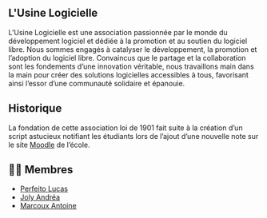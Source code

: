 ## L'Usine Logicielle

L’Usine Logicielle est une association passionnée par le monde du développement logiciel et dédiée à la promotion et au soutien du logiciel libre.
Nous sommes engagés à catalyser le développement, la promotion et l’adoption du logiciel libre. Convaincus que le partage et la collaboration sont les fondements d’une innovation véritable, nous travaillons main dans la main pour créer des solutions logicielles accessibles à tous, favorisant ainsi l’essor d’une communauté solidaire et épanouie.


## Historique

La fondation de cette association loi de 1901 fait suite à la création d’un script astucieux notifiant les étudiants lors de l’ajout d’une nouvelle note sur le site [Moodle](https://moodle.org) de l’école.


## 🙋‍♀️ Membres

* [Perfeito Lucas](https://github.com/lucasperfeito)
* [Joly Andréa](https://github.com/Andreaj42)
* [Marcoux Antoine](https://github.com/AntoineM314)

<!--
## Credits
-->
